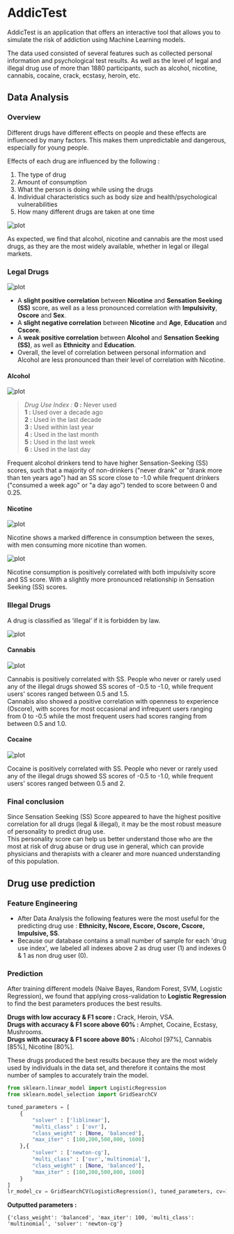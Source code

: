 # AddicTest
AddicTest is an application that offers an interactive tool that allows you to simulate the risk of addiction using Machine Learning models.  

The data used consisted of several features such as collected personal information and psychological test results. As well as the level of legal and illegal drug use of more than 1880 participants, such as alcohol, nicotine, cannabis, cocaine, crack, ecstasy, heroin, etc.


## Data Analysis

### Overview

Different drugs have different effects on people and these effects are influenced by many factors. This makes them unpredictable and dangerous, especially for young people.

Effects of each drug are influenced by the following :
1. The type of drug
2. Amount of consumption
3. What the person is doing while using the drugs
4. Individual characteristics such as body size and health/psychological vulnerabilities
5. How many different drugs are taken at one time  

![plot](./graphs/average_drug_use.png)

As expected, we find that alcohol, nicotine and cannabis are the most used drugs, as they are the most widely available, whether in legal or illegal markets.

### Legal Drugs

![plot](./graphs/legal_correlation.png)

- A **slight positive correlation** between **Nicotine** and **Sensation Seeking (SS)** score, as well as a less pronounced correlation with **Impulsivity**, **Oscore** and **Sex**.
- A **slight negative correlation** between **Nicotine** and **Age**, **Education** and **Cscore**.
- A **weak positive correlation** between **Alcohol** and **Sensation Seeking (SS)**, as well as **Ethnicity** and **Education**.
- Overall, the level of correlation between personal information and Alcohol are less pronounced than their level of correlation with Nicotine.

#### Alcohol

![plot](./graphs/ss_vs_alcohol.png)

> _Drug Use Index :_
**0 :** Never used  
**1 :** Used over a decade ago  
**2 :** Used in the last decade  
**3 :** Used within last year  
**4 :** Used in the last month  
**5 :** Used in the last week  
**6 :** Used in the last day 

Frequent alcohol drinkers tend to have higher Sensation-Seeking (SS) scores, such that a majority of non-drinkers ("never drank" or "drank more than ten years ago") had an SS score close to -1.0 while frequent drinkers ("consumed a week ago" or "a day ago") tended to score between 0 and 0.25.

#### Nicotine

![plot](./graphs/nicotine_vs_gender.png)

Nicotine shows a marked difference in consumption between the sexes, with men consuming more nicotine than women.

![plot](./graphs/impulsivness_ss_vs_nicotine.png)

Nicotine consumption is positively correlated with both impulsivity score and SS score. With a slightly more pronounced relationship in Sensation Seeking (SS) scores.


### Illegal Drugs

A drug is classified as ‘illegal’ if it is forbidden by law.


![plot](./graphs/illegal_correlation.png)

#### Cannabis

![plot](./graphs/oe_ss_vs_canabis.png)

Cannabis is positively correlated with SS. People who never or rarely used any of the illegal drugs showed SS scores of -0.5 to -1.0, while frequent users' scores ranged between 0.5 and 1.5.  
Cannabis also showed a positive correlation with openness to experience (Oscore), with scores for most occasional and infrequent users ranging from 0 to -0.5 while the most frequent users had scores ranging from between 0.5 and 1.0.

#### Cocaine

![plot](./graphs/ss_vs_cocaine.png)

Cocaine is positively correlated with SS. People who never or rarely used any of the illegal drugs showed SS scores of -0.5 to -1.0, while frequent users' scores ranged between 0.5 and 2.

### Final conclusion

Since Sensation Seeking (SS) Score appeared to have the highest positive correlation for all drugs (legal & illegal), it may be the most robust measure of personality to predict drug use.  
This personality score can help us better understand those who are the most at risk of drug abuse or drug use in general, which can provide physicians and therapists with a clearer and more nuanced understanding of this population.

## Drug use prediction

### Feature Engineering

- After Data Analysis the following features were the most useful for the predicting drug use : **Ethnicity, Nscore, Escore, Oscore, Cscore, Impulsive, SS**.
- Because our database contains a small number of sample for each 'drug use index', we labeled all indexes above 2 as drug user (1) and indexes 0 & 1 as non drug user (0).

### Prediction

After training different models (Naive Bayes, Random Forest, SVM, Logistic Regression), we found that applying cross-validation to **Logistic Regression** to find the best parameters produces the best results.  

**Drugs with low accuracy & F1 score :** Crack, Heroin, VSA.  
**Drugs with accuracy & F1 score above 60% :** Amphet, Cocaine, Ecstasy, Mushrooms.  
**Drugs with accuracy & F1 score above 80% :** Alcohol [97%], Cannabis [85%], Nicotine [80%].  

These drugs produced the best results because they are the most widely used by individuals in the data set, and therefore it contains the most number of samples to accurately train the model.

``` Python
from sklearn.linear_model import LogisticRegression
from sklearn.model_selection import GridSearchCV

tuned_parameters = [
    {
        "solver" : ['liblinear'], 
        "multi_class" : ['ovr'],
        "class_weight" : [None, 'balanced'],
        "max_iter" : [100,200,500,800, 1600]
    },{
        "solver" : ['newton-cg'], 
        "multi_class" : ['ovr','multinomial'],
        "class_weight" : [None, 'balanced'],
        "max_iter" : [100,200,500,800, 1600]  
    }
]
lr_model_cv = GridSearchCV(LogisticRegression(), tuned_parameters, cv=10,scoring='f1')
```
**Outputted parameters :**
```
{'class_weight': 'balanced', 'max_iter': 100, 'multi_class': 'multinomial', 'solver': 'newton-cg'}
```
